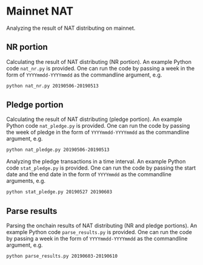# Mainnet NAT

Analyzing the result of NAT distributing on mainnet.

## NR portion

Calculating the result of NAT distributing (NR portion).
An example Python code `nat_nr.py` is provided.
One can run the code by passing a week in the form of `YYYYmmdd-YYYYmmdd` as the commandline argument, e.g.
```bash
python nat_nr.py 20190506-20190513
```

## Pledge portion

Calculating the result of NAT distributing (pledge portion).
An example Python code `nat_pledge.py` is provided.
One can run the code by passing the week of pledge in the form of `YYYYmmdd-YYYYmmdd` as the commandline argument, e.g.
```bash
python nat_pledge.py 20190506-20190513
```

Analyzing the pledge transactions in a time interval.
An example Python code `stat_pledge.py` is provided.
One can run the code by passing the start date and the end date in the form of `YYYYmmdd` as the commandline arguments, e.g.
```bash
python stat_pledge.py 20190527 20190603
```

## Parse results

Parsing the onchain results of NAT distributing (NR and pledge portions).
An example Python code `parse_results.py` is provided.
One can run the code by passing a week in the form of `YYYYmmdd-YYYYmmdd` as the commandline argument, e.g.
```bash
python parse_results.py 20190603-20190610
```

